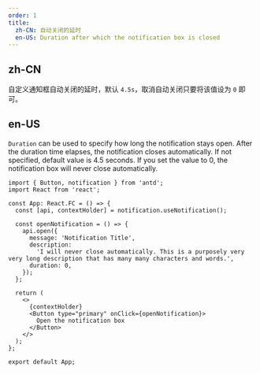 ```yaml
---
order: 1
title:
  zh-CN: 自动关闭的延时
  en-US: Duration after which the notification box is closed
---
```


## zh-CN

自定义通知框自动关闭的延时，默认 `4.5s`，取消自动关闭只要将该值设为 `0` 即可。

## en-US

`Duration` can be used to specify how long the notification stays open. After the duration time elapses, the notification closes automatically. If not specified, default value is 4.5 seconds. If you set the value to 0, the notification box will never close automatically.

```tsx
import { Button, notification } from 'antd';
import React from 'react';

const App: React.FC = () => {
  const [api, contextHolder] = notification.useNotification();

  const openNotification = () => {
    api.open({
      message: 'Notification Title',
      description:
        'I will never close automatically. This is a purposely very very long description that has many many characters and words.',
      duration: 0,
    });
  };

  return (
    <>
      {contextHolder}
      <Button type="primary" onClick={openNotification}>
        Open the notification box
      </Button>
    </>
  );
};

export default App;
```
